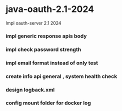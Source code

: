 # java-oauth-2.1-2024
Impl oauth-server 2.1 2024

### impl generic response apis body
### impl check password strength
### impl email format instead of only test
### create info api general , system health check

### design logback.xml
### config mount folder for docker log